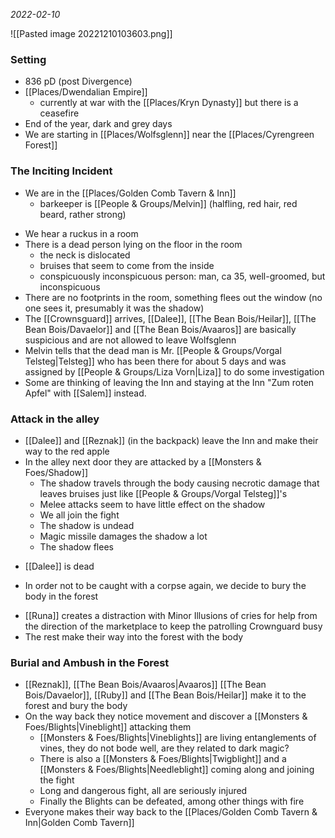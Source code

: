 *2022-02-10*

![[Pasted image 20221210103603.png]]

### Setting
* 836 pD (post Divergence)
* [[Places/Dwendalian Empire]]
	* currently at war with the [[Places/Kryn Dynasty]] but there is a ceasefire
* End of the year, dark and grey days
* We are starting in [[Places/Wolfsglenn]] near the [[Places/Cyrengreen Forest]]

### The Inciting Incident
* We are in the [[Places/Golden Comb Tavern & Inn]]
	* barkeeper is [[People & Groups/Melvin]] (halfling, red hair, red beard, rather strong)
- We hear a ruckus in a room
- There is a dead person lying on the floor in the room
	- the neck is dislocated
	- bruises that seem to come from the inside
	- conspicuously inconspicuous person: man, ca 35, well-groomed, but inconspicuous
- There are no footprints in the room, something flees out the window (no one sees it, presumably it was the shadow)
- The [[Crownsguard]] arrives, [[Dalee]], [[The Bean Bois/Heilar]], [[The Bean Bois/Davaelor]] and [[The Bean Bois/Avaaros]] are basically suspicious and are not allowed to leave Wolfsglenn 
- Melvin tells that the dead man is Mr. [[People & Groups/Vorgal Telsteg|Telsteg]] who has been there for about 5 days and was assigned by [[People & Groups/Liza Vorn|Liza]] to do some investigation
- Some are thinking of leaving the Inn and staying at the Inn "Zum roten Apfel" with  [[Salem]] instead.

### Attack in the alley
- [[Dalee]] and [[Reznak]] (in the backpack) leave the Inn and make their way to the red apple
- In the alley next door they are attacked by a [[Monsters & Foes/Shadow]]
	- The shadow travels through the body causing necrotic damage that leaves bruises just like [[People & Groups/Vorgal Telsteg]]'s
	- Melee attacks seem to have little effect on the shadow
	- We all join the fight
	- The shadow is undead
	- Magic missile damages the shadow a lot
	- The shadow flees
* [[Dalee]] is dead
- In order not to be caught with a corpse again, we decide to bury the body in the forest
* [[Runa]] creates a distraction with Minor Illusions of cries for help from the direction of the marketplace to keep the patrolling Crownguard busy
* The rest make their way into the forest with the body


### Burial and Ambush in the Forest
- [[Reznak]], [[The Bean Bois/Avaaros|Avaaros]] [[The Bean Bois/Davaelor]], [[Ruby]] and [[The Bean Bois/Heilar]] make it to the forest and bury the body
- On the way back they notice movement and discover a [[Monsters & Foes/Blights|Vineblight]] attacking them
	- [[Monsters & Foes/Blights|Vineblights]] are living entanglements of vines, they do not bode well, are they related to dark magic?
	- There is also a [[Monsters & Foes/Blights|Twigblight]] and a [[Monsters & Foes/Blights|Needleblight]] coming along and joining the fight
	- Long and dangerous fight, all are seriously injured
	- Finally the Blights can be defeated, among other things with fire
- Everyone makes their way back to the [[Places/Golden Comb Tavern & Inn|Golden Comb Tavern]]
